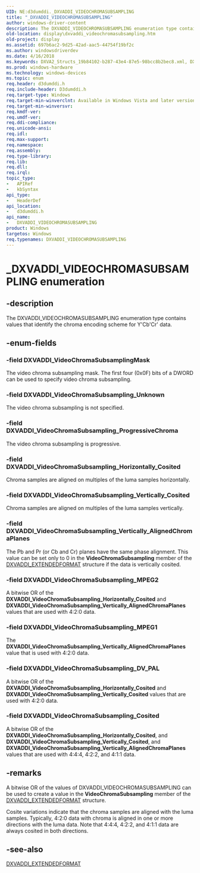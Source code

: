 ```yaml
---
UID: NE:d3dumddi._DXVADDI_VIDEOCHROMASUBSAMPLING
title: "_DXVADDI_VIDEOCHROMASUBSAMPLING"
author: windows-driver-content
description: The DXVADDI_VIDEOCHROMASUBSAMPLING enumeration type contains values that identify the chroma encoding scheme for Y'Cb'Cr' data.
old-location: display\dxvaddi_videochromasubsampling.htm
old-project: display
ms.assetid: 697b6ac2-9d25-42ad-aac5-44754f19bf2c
ms.author: windowsdriverdev
ms.date: 4/16/2018
ms.keywords: DXVA2_Structs_19b84102-b287-43e4-87e5-98bcc8b2bec8.xml, DXVADDI_VIDEOCHROMASUBSAMPLING, DXVADDI_VIDEOCHROMASUBSAMPLING enumeration [Display Devices], DXVADDI_VideoChromaSubsamplingMask, DXVADDI_VideoChromaSubsampling_Cosited, DXVADDI_VideoChromaSubsampling_DV_PAL, DXVADDI_VideoChromaSubsampling_Horizontally_Cosited, DXVADDI_VideoChromaSubsampling_MPEG1, DXVADDI_VideoChromaSubsampling_MPEG2, DXVADDI_VideoChromaSubsampling_ProgressiveChroma, DXVADDI_VideoChromaSubsampling_Unknown, DXVADDI_VideoChromaSubsampling_Vertically_AlignedChromaPlanes, DXVADDI_VideoChromaSubsampling_Vertically_Cosited, _DXVADDI_VIDEOCHROMASUBSAMPLING, d3dumddi/DXVADDI_VIDEOCHROMASUBSAMPLING, d3dumddi/DXVADDI_VideoChromaSubsamplingMask, d3dumddi/DXVADDI_VideoChromaSubsampling_Cosited, d3dumddi/DXVADDI_VideoChromaSubsampling_DV_PAL, d3dumddi/DXVADDI_VideoChromaSubsampling_Horizontally_Cosited, d3dumddi/DXVADDI_VideoChromaSubsampling_MPEG1, d3dumddi/DXVADDI_VideoChromaSubsampling_MPEG2, d3dumddi/DXVADDI_VideoChromaSubsampling_ProgressiveChroma, d3dumddi/DXVADDI_VideoChromaSubsampling_Unknown, d3dumddi/DXVADDI_VideoChromaSubsampling_Vertically_AlignedChromaPlanes, d3dumddi/DXVADDI_VideoChromaSubsampling_Vertically_Cosited, display.dxvaddi_videochromasubsampling
ms.prod: windows-hardware
ms.technology: windows-devices
ms.topic: enum
req.header: d3dumddi.h
req.include-header: D3dumddi.h
req.target-type: Windows
req.target-min-winverclnt: Available in Windows Vista and later versions of the Windows operating systems.
req.target-min-winversvr: 
req.kmdf-ver: 
req.umdf-ver: 
req.ddi-compliance: 
req.unicode-ansi: 
req.idl: 
req.max-support: 
req.namespace: 
req.assembly: 
req.type-library: 
req.lib: 
req.dll: 
req.irql: 
topic_type:
-	APIRef
-	kbSyntax
api_type:
-	HeaderDef
api_location:
-	d3dumddi.h
api_name:
-	DXVADDI_VIDEOCHROMASUBSAMPLING
product: Windows
targetos: Windows
req.typenames: DXVADDI_VIDEOCHROMASUBSAMPLING
---
```


# _DXVADDI_VIDEOCHROMASUBSAMPLING enumeration


## -description


The DXVADDI_VIDEOCHROMASUBSAMPLING enumeration type contains values that identify the chroma encoding scheme for Y'Cb'Cr' data. 


## -enum-fields




### -field DXVADDI_VideoChromaSubsamplingMask

The video chroma subsampling mask. The first four (0x0F) bits of a DWORD can be used to specify video chroma subsampling.


### -field DXVADDI_VideoChromaSubsampling_Unknown

The video chroma subsampling is not specified.


### -field DXVADDI_VideoChromaSubsampling_ProgressiveChroma

The video chroma subsampling is progressive.


### -field DXVADDI_VideoChromaSubsampling_Horizontally_Cosited

Chroma samples are aligned on multiples of the luma samples horizontally.


### -field DXVADDI_VideoChromaSubsampling_Vertically_Cosited

Chroma samples are aligned on multiples of the luma samples vertically.


### -field DXVADDI_VideoChromaSubsampling_Vertically_AlignedChromaPlanes

The Pb and Pr (or Cb and Cr) planes have the same phase alignment. This value can be set only to 0 in the <b>VideoChromaSubsampling</b> member of the <a href="https://msdn.microsoft.com/library/windows/hardware/ff562904">DXVADDI_EXTENDEDFORMAT</a> structure if the data is vertically cosited.


### -field DXVADDI_VideoChromaSubsampling_MPEG2

A bitwise OR of the <b>DXVADDI_VideoChromaSubsampling_Horizontally_Cosited</b> and <b>DXVADDI_VideoChromaSubsampling_Vertically_AlignedChromaPlanes</b> values that are used with 4:2:0 data.


### -field DXVADDI_VideoChromaSubsampling_MPEG1

The <b>DXVADDI_VideoChromaSubsampling_Vertically_AlignedChromaPlanes</b> value that is used with 4:2:0 data.


### -field DXVADDI_VideoChromaSubsampling_DV_PAL

A bitwise OR of the <b>DXVADDI_VideoChromaSubsampling_Horizontally_Cosited</b> and <b>DXVADDI_VideoChromaSubsampling_Vertically_Cosited</b> values that are used with 4:2:0 data.


### -field DXVADDI_VideoChromaSubsampling_Cosited

A bitwise OR of the <b>DXVADDI_VideoChromaSubsampling_Horizontally_Cosited</b>, and <b>DXVADDI_VideoChromaSubsampling_Vertically_Cosited</b>, and <b>DXVADDI_VideoChromaSubsampling_Vertically_AlignedChromaPlanes</b> values that are used with 4:4:4, 4:2:2, and 4:1:1 data.


## -remarks



A bitwise OR of the values of DXVADDI_VIDEOCHROMASUBSAMPLING can be used to create a value in the <b>VideoChromaSubsampling</b> member of the <a href="https://msdn.microsoft.com/library/windows/hardware/ff562904">DXVADDI_EXTENDEDFORMAT</a> structure.

Cosite variations indicate that the chroma samples are aligned with the luma samples. Typically, 4:2:0 data with chroma is aligned in one or more directions with the luma data. Note that 4:4:4, 4:2:2, and 4:1:1 data are always cosited in both directions. 




## -see-also




<a href="https://msdn.microsoft.com/library/windows/hardware/ff562904">DXVADDI_EXTENDEDFORMAT</a>
 

 

